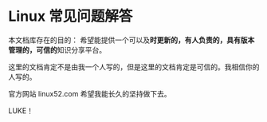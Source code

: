 Linux 常见问题解答
==========


本文档库存在的目的：
希望能提供一个可以及**时更新的，有人负责的，具有版本管理的，可信的**知识分享平台。

这里的文档肯定不是由我一个人写的，但是这里的文档肯定是可信的。我相信你的人写的。

官方网站 linux52.com
希望我能长久的坚持做下去。

LUKE！
